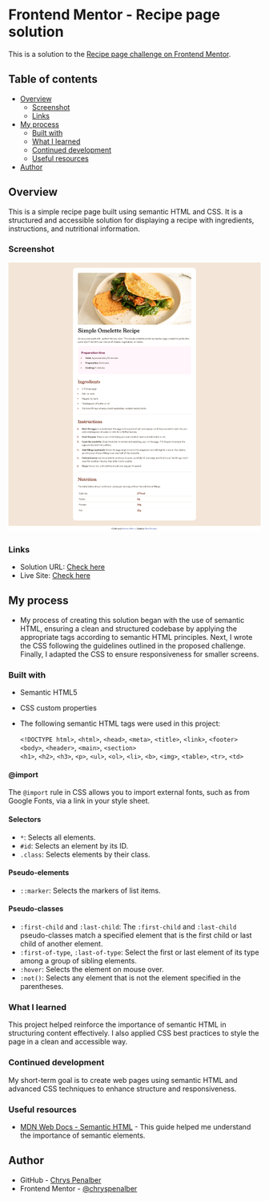 # Frontend Mentor - Recipe page solution

This is a solution to the [Recipe page challenge on Frontend Mentor](https://www.frontendmentor.io/challenges/recipe-page-KiTsR8QQKm). 

## Table of contents

- [Overview](#overview)
  - [Screenshot](#screenshot)
  - [Links](#links)
- [My process](#my-process)
  - [Built with](#built-with)
  - [What I learned](#what-i-learned)
  - [Continued development](#continued-development)
  - [Useful resources](#useful-resources)
- [Author](#author)


## Overview

This is a simple recipe page built using semantic HTML and CSS. It is a structured and accessible solution for displaying a recipe with ingredients, instructions, and nutritional information.

### Screenshot

![](./assets/images/screenshot-recipe-page.png)


### Links

- Solution URL: [Check here](https://github.com/chryspenalber/recipe-page)
- Live Site: [Check here](https://chryspenalber.github.io/recipe-page/)

## My process

- My process of creating this solution began with the use of semantic HTML, ensuring a clean and structured codebase by applying the appropriate tags according to semantic HTML principles. Next, I wrote the CSS following the guidelines outlined in the proposed challenge. Finally, I adapted the CSS to ensure responsiveness for smaller screens.

### Built with

- Semantic HTML5
- CSS custom properties

- The following semantic HTML tags were used in this project:

     `<!DOCTYPE html>`, `<html>`, `<head>`, `<meta>`, `<title>`, `<link>`, `<footer>`\
     `<body>`, `<header>`, `<main>`, `<section>` <br>
     `<h1>`, `<h2>`, `<h3>`, `<p>`, `<ul>`, `<ol>`, `<li>`, `<b>`, `<img>`, `<table>`, `<tr>`, `<td>`  

#### @import
The `@import` rule in CSS allows you to import external fonts, such as from Google Fonts, via a link in your style sheet.

#### Selectors
- `*`: Selects all elements.
- `#id`: Selects an element by its ID.
- `.class`: Selects elements by their class.

#### Pseudo-elements
- `::marker`: Selects the markers of list items.

#### Pseudo-classes
- `:first-child` and `:last-child`: The `:first-child` and `:last-child` pseudo-classes match a specified element that is the first child or last child of another element.
- `:first-of-type`, `:last-of-type`: Select the first or last element of its type among a group of sibling elements.
- `:hover`: Selects the element on mouse over.
- `:not()`: Selects any element that is not the element specified in the parentheses.

### What I learned

This project helped reinforce the importance of semantic HTML in structuring content effectively. I also applied CSS best practices to style the page in a clean and accessible way.


### Continued development

My short-term goal is to create web pages using semantic HTML and advanced CSS techniques to enhance structure and responsiveness.


### Useful resources

- [MDN Web Docs - Semantic HTML](https://developer.mozilla.org/en-US/docs/Glossary/Semantics) - This guide helped me understand the importance of semantic elements.


## Author

- GitHub - [Chrys Penalber](https://github.com/chryspenalber)
- Frontend Mentor - [@chryspenalber](https://www.frontendmentor.io/profile/chryspenalber)



